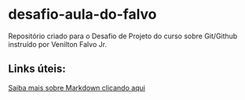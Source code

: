 # desafio-aula-do-falvo
Repositório criado para o Desafio de Projeto do curso sobre Git/Github instruído por Venilton Falvo Jr.

## Links úteis:

[Saiba mais sobre Markdown clicando aqui](https://www.markdownguide.org/basic-syntax/)
